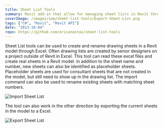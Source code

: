 ```yaml
---
title: Sheet List Tools
summary: Revit add-in that allow for managing sheet lists in Revit through an Excel file
coverImage: /images/som/sheet-list-tools/Export-Sheet-List.png
tags: ["C#", "Revit", "Revit API"]
date: "2013-10-04"
repo: https://github.com/ericanastas/sheet-list-tools
---
```


Sheet List tools can be used to create and rename drawing sheets in a Revit model through Excel. Often drawing lists are created by senior designers on a project outside of Revit in Excel. This tool can read these excel files and create real sheets in a Revit model. In addition to the sheet name and number, new sheets can also be identified as placeholder sheets. Placeholder sheets are used for consultant sheets that are not created in the model, but still need to show up in the drawing list. The import command can also be used to rename existing sheets with matching sheet numbers.

![Import Sheet List](/images/som/sheet-list-tools/Import-Sheet-List.png)

The tool can also work in the other direction by exporting the current sheets in the model to a Excel.

![Export Sheet List](/images/som/sheet-list-tools/Export-Sheet-List.png)
